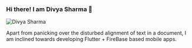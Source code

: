 ### Hi there! I am Divya Sharma 👋

<!--
**divya2399/divya2399** is a ✨ _special_ ✨ repository because its `README.md` (this file) appears on your GitHub profile.
-->
![Divya Sharma](https://user-images.githubusercontent.com/53622635/88175606-b3d24b00-cc43-11ea-8e3b-a246808bf0aa.png)

Apart from panicking over the disturbed alignment of text in a document, I am inclined towards developing Flutter + FireBase based mobile apps. 



